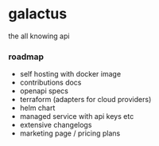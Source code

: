 # galactus

the all knowing api

### roadmap

- self hosting with docker image
- contributions docs
- openapi specs
- terraform (adapters for cloud providers)
- helm chart
- managed service with api keys etc
- extensive changelogs
- marketing page / pricing plans
